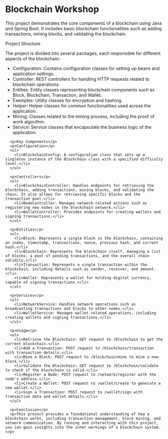 <h1>Blockchain Workshop</h1>
<p>This project demonstrates the core components of a blockchain using Java and Spring Boot. It includes basic blockchain functionalities such as adding transactions, mining blocks, and validating the blockchain.</p>
<p>Project Structure</p>
      <p>The project is divided into several packages, each responsible for different aspects of the blockchain:</p>
      <ul>
        <li>Configuration: Contains configuration classes for setting up beans and application settings.</li>
        <li>Controller: REST controllers for handling HTTP requests related to blockchain operations.</li>
        <li>Entities: Entity classes representing blockchain components such as Block, Blockchain, Transaction, and Wallet.</li>
        <li>Exemples: Utility classes for encryption and hashing.</li>
        <li>Helper: Helper classes for common functionalities used across the application.</li>
        <li>Mining: Classes related to the mining process, including the proof of work algorithm.</li>
        <li>Service: Service classes that encapsulate the business logic of the application.</li>
      </ul>

      <p>Key Components</p>
      <p>Configuration</p>
      <ul>
        <li>BlockchainConfig: A configuration class that sets up a singleton instance of the Blockchain class with a specified difficulty level.</li>
      </ul>

      <p>Controllers</p>
      <ul>
        <li>BlockchainController: Handles endpoints for retrieving the blockchain, adding transactions, mining blocks, and validating the chain. It also allows for retrieving specific blocks and the transaction pool.</li>
        <li>NodeController: Manages network-related actions such as registering new nodes in the blockchain network.</li>
        <li>WalletController: Provides endpoints for creating wallets and signing transactions.</li>
      </ul>

      <p>Entities</p>
      <ul>
        <li>Block: Represents a single block in the blockchain, containing an index, timestamp, transactions, nonce, previous hash, and current hash.</li>
        <li>Blockchain: Represents the blockchain itself, managing a list of blocks, a pool of pending transactions, and the overall chain validity.</li>
        <li>Transaction: Represents a single transaction within the blockchain, including details such as sender, receiver, and amount.</li>
        <li>Wallet: Represents a wallet for holding digital currency, capable of signing transactions.</li>
      </ul>

      <p>Services</p>
      <ul>
        <li>NetworkService: Handles network operations such as broadcasting transactions and blocks to other nodes.</li>
        <li>WalletService: Manages wallet-related operations, including creating wallets and signing transactions.</li>
      </ul>

      <p>Usage</p>
      <ul>
        <li>Retrieve the Blockchain: GET request to /blockchain to get the current blockchain.</li>
        <li>Add a Transaction: POST request to /blockchain/transaction with transaction details.</li>
        <li>Mine a Block: POST request to /blockchain/mine to mine a new block.</li>
        <li>Validate the Blockchain: GET request to /blockchain/validate to check if the blockchain is valid.</li>
        <li>Register a Node: POST request to /network/register with the node's address.</li>
        <li>Create a Wallet: POST request to /wallet/create to generate a new wallet.</li>
        <li>Sign a Transaction: POST request to /wallet/sign with transaction data and wallet details.</li>
      </ul>

      <p>Conclusion</p>
      <p>This project provides a foundational understanding of how a blockchain works, including transaction management, block mining, and network communication. By running and interacting with this project, you can gain insights into the inner workings of a blockchain system.</p>
    
